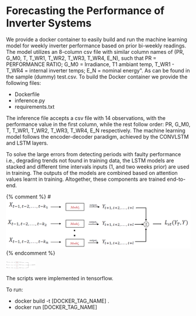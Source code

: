 # Forecasting the Performance of Inverter Systems

We provide a docker container to easily build and run the machine learning model for weekly inverter performance based on prior bi-weekly readings. The model utilizes an 8-column csv file with similar column names of (PR, G_M0, T, T_WR1, T_WR2, T_WR3, T_WR4, E_N), such that PR = PERFORMANCE RATIO; G_M0 = Irradiance, T1  ambiant temp, T_WR1 - T_WR4 = internal inverter temps; E_N = nominal energy". As can be found in the sample (dummy) test.csv. To build the Docker container we provide the following files: 
-	Dockerfile
-	inference.py
-	requirements.txt

The inference file accepts a csv file with 14 observations, with the performance value in the first column, while the rest follow order: PR, G_M0, T, T_WR1, T_WR2, T_WR3, T_WR4, E_N respectively. The machine learning model follows the encoder-decoder paradigm, achieved by the CONVLSTM and LSTM layers. 

To solve the large errors from detecting periods with faulty performance i.e., degrading trends not found in training data, the LSTM models are stacked and different time intervals inputs (1, and two weeks prior) are used in training.  The outputs of the models are combined based on attention values learnt in training. Altogether, these components are trained end-to-end.

{% comment %} # ![My Image](stacked_models.png) {% endcomment %}

<img
  src="stacked_models.png"
  alt="Alt text"
  title="Meta model"
  style="display: inline-block; margin: 0 auto; max-width: 80px">


The scripts were implemented in tensorflow.


To run:
-   docker build -t [DOCKER_TAG_NAME] .
-   docker run [DOCKER_TAG_NAME]
